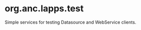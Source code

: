 org.anc.lapps.test
==================

Simple services for testing Datasource and WebService clients.
